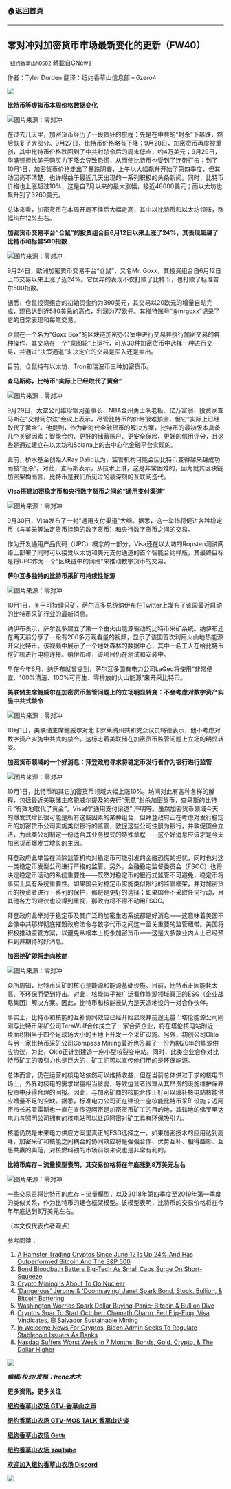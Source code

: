 ###  [:house:返回首頁](https://github.com/ourhimalayas/txt)
---


## 零对冲对加密货币市场最新变化的更新（FW40）
` 纽约香草山MOS02` [轉載自GNews](https://gnews.org/zh-hans/1580079/)

作者：Tyler Durden
翻译：纽约香草山信息部 – 6zero4



![](https://assets.gnews.org/wp-content/uploads/2021/08/GNEW-GTV-MOS-LOGO-2-1.jpg)



**比特币等虚拟币本周价格数据变化**

![](https://assets.gnews.org/wp-content/uploads/2021/10/22-1.jpg)图片来源：零对冲

在过去几天里，加密货币经历了一段疯狂的旅程：先是在中共的“封杀”下暴跌，然后恢复了大部分。9月27日，比特币价格略有下降；9月28日，加密货币再度被重创，其中比特币价格跌回到了中共封杀令后的周末低点，约4万美元；9月29日，华盛顿担忧美元购买力下降会导致恐慌，从而使比特币也受到了连带打击；到了10月1日，加密货币价格走出了暴跌阴霾，上午以大幅飙升开始了第四季度，但其动因尚不清楚，也许得益于最近几天出现的一系列积极的头条新闻。同时，比特币价格也上涨超过10%，这是自7月以来的最大涨幅，接近48000美元；而以太坊也飙升到了3260美元。

总体来看，加密货币在本周开局不佳后大幅走高，其中以比特币和以太坊领涨，涨幅均在12%左右。

**加密货币交易平台“仓鼠”的投资组合自6月12日以来上涨了24%，其表现超越了比特币和标普500指数**

![](https://assets.gnews.org/wp-content/uploads/2021/10/23-1.jpg)图片来源：零对冲

9月24日，欧洲加密货币交易平台“仓鼠”，又名Mr. Goxx，其投资组合自6月12日上市交易以来上涨了近24%。它优异的表现不仅打败了比特币，也打败了标准普尔500指数。

据悉，仓鼠投资组合的初始资金约为390美元，其交易以20欧元的增量自动完成，现已达到近580美元的高点，利润为77欧元。其推特账号“@mrgoxx”记录了它的日常表现和每笔交易。

仓鼠在一个名为“Goxx Box”的区块链加密办公室中进行交易并执行加密交易的各种操作，其交易在一个“意图轮”上运行，可从30种加密货币中选择一种进行交易，并通过“决策通道”来决定它的交易是买入还是卖出。

目前，仓鼠持有以太坊、Tron和瑞波币三种加密货币。

**查马斯称，比特币“实际上已经取代了黄金”**

![](https://assets.gnews.org/wp-content/uploads/2021/10/24.jpg)图片来源：零对冲

9月29日，太空公司维珍银河董事长、NBA金州勇士队老板、亿万富翁、投资家查马斯在“交付阿尔法”会议上表示，尽管比特币的价格很难预测，但它“实际上已经取代了黄金”。他提到，作为新时代金融货币的解决方案，比特币的最初版本具备几个关键因素：智能合约、更好的储蓄账户、更安全保险、更好的信用评分，且这些是通过建立在以太坊和Solana上的去中心化金融平台实现的。

此前，桥水基金创始人Ray Dalio认为，监管机构可能会因比特币变得越来越成功而被“扼杀”。对此，查马斯表示，从技术上讲，这是非常困难的，因为就其区块链加密架构而言，比特币是我们所见过的最深刻的互联网迭代。

**Visa搭建加密稳定币和央行数字货币之间的“通用支付渠道”**

![](https://assets.gnews.org/wp-content/uploads/2021/10/27.jpg)图片来源：零对冲

9月30日，Visa发布了一封“通用支付渠道”大纲。据悉，这一举措将促进各种稳定币（与美元等法定货币挂钩的数字货币）和央行数字货币之间的交易。

作为开发通用产品代码（UPC）概念的一部分，Visa还在以太坊的Ropsten测试网络上部署了同时可以接受以太坊和美元支付通道的首个智能合约样版，其最终目标是将UPC作为一个“区块链中的网络”来推动数字货币的交易。

**萨尔瓦多独特的比特币采矿可持续性能源**

![](https://assets.gnews.org/wp-content/uploads/2021/10/28.jpg)图片来源：零对冲

10月1日，关于可持续采矿，萨尔瓦多总统纳伊布在Twitter上发布了该国最近启动的比特币采矿行业的最新消息。

纳伊布表示，萨尔瓦多建立了第一个由火山能源驱动的比特币采矿系统。纳伊布还在两天前分享了一段有200多万观看量的视频，显示了该国首次利用火山地热能源开采比特币。该视频中展示了一个地处森林的数据中心，其中一名工人在给比特币挖矿机进行电缆连接。纳伊布称，该项目仍在测试和安装中。

早在今年6月，纳伊布就曾提到，萨尔瓦多国有电力公司LaGeo将使用“非常便宜、100%清洁、100%可再生、零排放的火山能源”来开采比特币。

**美联储主席鲍威尔在加密货币监管问题上的立场明显转变：不会考虑对数字资产实施中共式禁令**

![](https://assets.gnews.org/wp-content/uploads/2021/10/image-136.png)图片来源：零对冲

10月1日，美联储主席鲍威尔对北卡罗莱纳州共和党众议员特德表示，他不考虑对数字资产实施中共式的禁令。这标志着美联储在加密货币监管问题上立场的明显转变。

**加密货币领域的一个好消息：拜登政府寻求将稳定币发行者作为银行进行监管**

![](https://assets.gnews.org/wp-content/uploads/2021/10/image-138.png)图片来源：零对冲

10月1日，比特币和其它加密货币领域大幅上涨10%。坊间对此有各种各样的解释，包括最近美联储主席鲍威尔提及的央行“无意”封杀加密货币，查马斯的比特币“有效地取代了黄金”，Visa的“通用支付渠道” 声明等。虽然加密货币领域今天的爆发式增长很可能是所有这些因素的某种组合，但拜登政府正在考虑对发行稳定币的加密货币公司实施类似银行的监管，敦促这些公司注册为银行，并敦促国会立法，为此类公司制定一份适合其业务模式的特殊章程——这个好消息应该才是今天加密货币爆发式增长的主因。

拜登政府此举旨在消除监管机构对稳定币可能引发的金融恐慌的担忧，同时也对这一类稳定币发型公司进行严格的监管。另外，金融稳定监督委员会（FSOC）也将决定稳定币活动的系统重要性——既然对稳定币的银行式监管不可避免，稳定币将事实上具有系统重要性。如果国会对稳定币实施类似银行的监管框架，并对加密货币的投资者进行一系列的保护，那将是更好的选择；如果国会不采取任何行动，且其他各方的建议也没得到重视，那政府将不得不动用FSOC。

拜登政府此举对于稳定币及其广泛的加密生态系统都是好消息——这意味着美国不会像中共那样彻底摧毁政府法令与数字代币之间这一至关重要的监管纽带。美国将积极推动监管方案，以避免从根本上扼杀加密货币——这是大多数业内人士已经预料到并期待的好消息。

**加密挖矿即将走向核能**

![](https://assets.gnews.org/wp-content/uploads/2021/10/image-139.png)图片来源：零对冲

众所周知，比特币采矿的核心是能源和能源基础设施。目前，比特币正因能耗太高、不环保而受到抨击。对此，核能似乎被广泛看作能源领域真正的ESG（企业战略集团）解决方案。因此，比特币和核能被认为是天造地设的一对合作伙伴。

事实上，比特币和核能的互补协同效应已经开始显现并前途无量：塔伦能源公司刚刚与比特币采矿公司TeraWulf合作成立了一家合资企业，将在塔伦核电站附近一块面积相当于四个足球场大小的土地上开发一个采矿设施。另外，初创公司Oklo与另一家比特币采矿公司Compass Mining最近也签署了一份为期20年的能源供应协议，为此，Oklo正计划建造一座小型核裂变电站。同时，此类企业合作对比特币矿工的吸引力也是巨大的，矿工们可以宣传他们用的是环保能源。

总体而言，仍在运营的核电站依然可以维持收益，但在当前总体供过于求的核电市场上，外界对核电的需求增量相当疲弱，导致运营者很难从其昂贵的设施维护保养投资中获得合理的回报。因此，与加密矿商的核能合作正好可以填补核电站核能供应增量不足的空缺。据悉，标准电力公司正在建设一座核能比特币采矿设施；迈阿密市长苏亚雷斯也一直在宣传迈阿密是加密货币矿工的目的地，其辖地的佛罗里达电力与照明公司拥有的核电站可以让迈阿密对矿工具有环保吸引力。

核能仍然是未来电力供应方案里真正的ESG选择之一。如果加密技术的应用达到高峰，加密采矿和核能之间耦合的协同效应将是强强合作、优势互补、相得益彰、互惠共赢的典范，对核燃料铀的市场前景来说也是非常有利的。

**比特币库存 – 流量模型表明，其交易价格将在年底涨到8万美元左右**

![](https://assets.gnews.org/wp-content/uploads/2021/10/image-140.png)图片来源：零对冲

一些交易员将比特币的库存 – 流量模型，以及2018年第四季度至2019年第一季度的类似关系，作为比特币的建仓框架模型。该模型表明，比特币的交易价格将在今年年底达到8万美元左右。

（本文仅代表作者观点）

参考阅读：

1. [A Hamster Trading Cryptos Since June 12 Is Up 24% And Has Outperformed Bitcoin And The S&P 500](https://www.zerohedge.com/markets/hamster-trading-cryptos-june-12-24-and-has-outperformed-bitcoin-and-sp-500)
2. [Bond Bloodbath Batters Big-Tech As Small Caps Surge On Short-Squeeze](https://www.zerohedge.com/markets/bond-bloodbath-batters-big-tech-small-caps-surge-short-squeeze)
3. [Crypto Mining Is About To Go Nuclear](https://www.zerohedge.com/markets/will-crypto-mining-go-nuclear)
4. [‘Dangerous’ Jerome & ‘Doomsaying’ Janet Spark Bond, Stock, Bullion, & Bitcoin Battering](https://www.zerohedge.com/markets/dangerous-jerome-doomsaying-janet-spark-bond-stock-bullion-bitcoin-battering)
5. [Washington Worries Spark Dollar Buying-Panic; Bitcoin & Bullion Dive](https://www.zerohedge.com/markets/debt-ceiling-doubts-spark-dollar-demand-bitcoin-bullion-dive)
6. [Cryptos Soar To Start October: Chamath Charm, Fed Flip-Flop, Visa Vindicates, El Salvador Sustainable Mining](https://www.zerohedge.com/crypto/cryptos-soar-start-october-chamath-charm-fed-flip-flop-visa-vindicates-el-salvador)
7. [In Welcome News For Cryptos, Biden Admin Seeks To Regulate Stablecoin Issuers As Banks](https://www.zerohedge.com/markets/welcome-news-cryptos-biden-admin-seeks-regulate-stablecoin-issuers-banks)
8. [Nasdaq Suffers Worst Week In 7 Months; Bonds, Gold, Crypto, & The Dollar Higher](https://www.zerohedge.com/markets/nasdaq-suffers-worst-week-7-months-bonds-bitcoin-gold-dollar-higher)


![](https://assets.gnews.org/wp-content/uploads/2021/10/M10.png)

***编辑/校对/发稿：Irene木木***

**更多资讯，更多关注**

[**纽约香草山农场 GTV-香草山之声**](https://gtv.org/user/5ffbdcd7f579a75e0bd123e6)

[**纽约香草山农场 GTV-MOS TALK 香草山访谈**](https://gtv.org/user/5e9dcdd50dbf207957d89bcd)

[**纽约香草山农场 Gettr**](https://www.gettr.com/user/himalaya_mos)

[**纽约香草山农场 YouTube**](https://www.youtube.com/channel/UCSLHrqs6Pil7V-_jOuZVVgg)

[**欢迎加入纽约香草山农场 Discord**](https://discord.gg/ChqXAHd)



![](https://assets.gnews.org/wp-content/uploads/2021/01/GNEW-GTV-MOS-LOGO-2-2-1.jpg)
